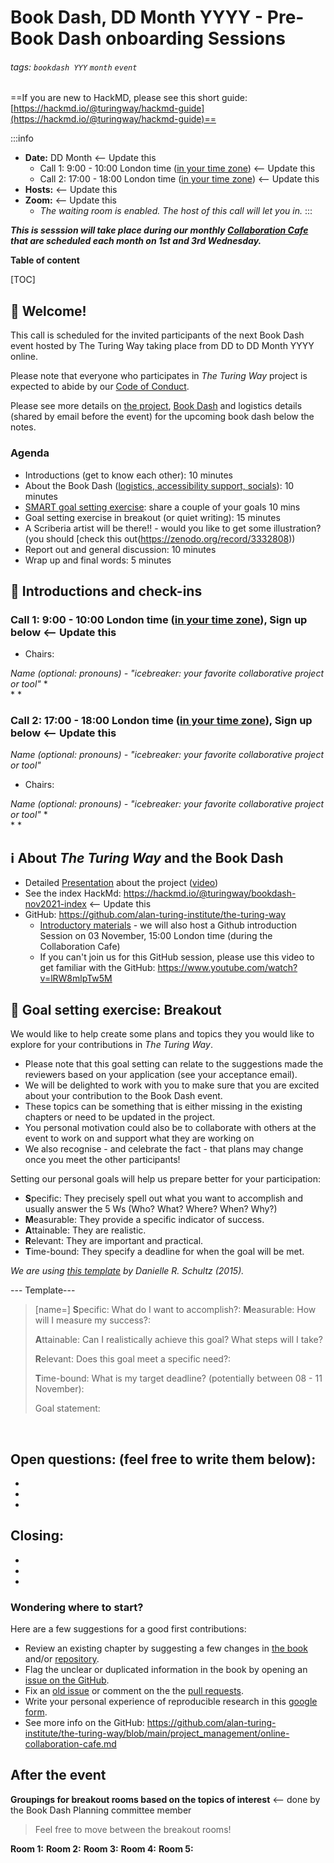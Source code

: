 # Book Dash, DD Month YYYY - Pre-Book Dash onboarding Sessions

###### tags: `bookdash YYY` `month` `event`

==If you are new to HackMD, please see this short guide: [https://hackmd.io/@turingway/hackmd-guide](https://hackmd.io/@turingway/hackmd-guide)==

:::info
- **Date:** DD Month <-- Update this
    - Call 1: 9:00 - 10:00 London time ([in your time zone](https://arewemeetingyet.com/London/2021-11-02/09:00)) <-- Update this
    - Call 2: 17:00 - 18:00 London time ([in your time zone](https://arewemeetingyet.com/London/2021-11-02/17:00)) <-- Update this
- **Hosts:** <-- Update this
- **Zoom:**  <-- Update this
  - _The waiting room is enabled. The host of this call will let you in._
:::

***This is sesssion will take place during our monthly [Collaboration Cafe](https://hackmd.io/@turingway/collaboration-cafe) that are scheduled each month on 1st and 3rd Wednesday.***

**Table of content**

[TOC]

:sunflower: Welcome!  
---

This call is scheduled for the invited participants of the next Book Dash event hosted by The Turing Way taking place from DD to DD Month YYYY online.

Please note that everyone who participates in _The Turing Way_ project is expected to abide by our [Code of Conduct](https://github.com/alan-turing-institute/the-turing-way/blob/main/CODE_OF_CONDUCT.md).

Please see more details on [the project](https://github.com/alan-turing-institute/the-turing-way), [Book Dash](https://book.the-turing-way.org/community-handbook/bookdash.html) and logistics details (shared by email before the event) for the upcoming book dash below the notes.

### Agenda

- Introductions (get to know each other): 10 minutes
- About the Book Dash ([logistics, accessibility support, socials](https://hackmd.io/@turingway/bookdash-nov2021-index)): 10 minutes
- [SMART goal setting exercise](https://www.atlassian.com/blog/productivity/how-to-write-smart-goals): share a couple of your goals 10 mins
- Goal setting exercise in breakout (or quiet writing): 15 minutes
- A Scriberia artist will be there!! - would you like to get some illustration? (you should [check this out(https://zenodo.org/record/3332808))
- Report out and general discussion: 10 minutes
- Wrap up and final words: 5 minutes

:wave: Introductions and check-ins
---

### Call 1: 9:00 - 10:00 London time ([in your time zone](https://arewemeetingyet.com/London/2021-11-02/09:00)), Sign up below <-- Update this

- Chairs:

*Name (optional: pronouns) - "icebreaker: your favorite collaborative project or tool"* 
*  
* 
* 

### Call 2: 17:00 - 18:00 London time ([in your time zone](https://arewemeetingyet.com/London/2021-11-02/17:00)), Sign up below <-- Update this

*Name (optional: pronouns) - "icebreaker: your favorite collaborative project or tool"*

- Chairs:

*Name (optional: pronouns) - "icebreaker: your favorite collaborative project or tool"* 
*  
* 
* 

:information_source: About _The Turing Way_ and the Book Dash
---
<!-- Other important details discussed during the meeting can be entered here. -->
* Detailed [Presentation](https://zenodo.org/record/3615259) about the project ([video](https://www.youtube.com/watch?v=dlycvMU45ek))
* See the index HackMd: https://hackmd.io/@turingway/bookdash-nov2021-index <-- Update this
* GitHub: https://github.com/alan-turing-institute/the-turing-way
    * [Introductory materials](https://hackmd.io/@turingway/bookdash-nov2021-index#GitHub-Resources) - we will also host a Github introduction Session on 03 November, 15:00 London time (during the Collaboration Cafe)
    * If you can't join us for this GitHub session, please use this video to get familiar with the GitHub: https://www.youtube.com/watch?v=lRW8mlpTw5M

:dart: Goal setting exercise: Breakout
---
We would like to help create some plans and topics they you would like to explore for your contributions in _The Turing Way_. 
- Please note that this goal setting can relate to the suggestions made the reviewers based on your application (see your acceptance email). 
- We will be delighted to work with you to make sure that you are excited about your contribution to the Book Dash event. 
- These topics can be something that is either missing in the existing chapters or need to be updated in the project.
- You personal motivation could also be to collaborate with others at the event to work on and support what they are working on
- We also recognise - and celebrate the fact - that plans may change once you meet the other participants!


Setting our personal goals will help us prepare better for your participation:
- **S**pecific: They precisely spell out what you want to accomplish and usually answer the 5 Ws (Who? What? Where? When? Why?)
- **M**easurable: They provide a specific indicator of success.
- **A**ttainable: They are realistic.
- **R**elevant: They are important and practical.
- **T**ime-bound: They specify a deadline for when the goal will be met.

*We are using [this template](https://freespiritpublishingblog.com/wp-content/uploads/2015/08/setting-smart-goals.pdf) by Danielle R. Schultz (2015).*


--- Template---

> [name=]
> **S**pecific: What do I want to accomplish?:
> **M**easurable: How will I measure my success?:
> 
> **A**ttainable: Can I realistically achieve this goal? What steps will I take?
> 
> **R**elevant: Does this goal meet a specific need?: 
> 
> **T**ime-bound: What is my target deadline? (potentially between 08 - 11 November): 
> 
> Goal statement:

<br>

<!--COPY IT BELOW or Add you name to one of the template-->



## Open questions: (feel free to write them below):
*
*
*

##  Closing:

*
*
*

### Wondering where to start?

Here are a few suggestions for a good first contributions:

- Review an existing chapter by suggesting a few changes in [the book](https://the-turing-way.netlify.com) and/or [repository](https://github.com/alan-turing-institute/the-turing-way).
- Flag the unclear or duplicated information in the book by opening an [issue on the GitHub](https://github.com/alan-turing-institute/the-turing-way/issues).
- Fix an [old issue](https://github.com/alan-turing-institute/the-turing-way/issues) or comment on the the [pull requests](https://github.com/alan-turing-institute/the-turing-way/pulls).
- Write your personal experience of reproducible research in this [google form](https://goo.gl/forms/akFqZEIy2kxAjfZW2).
- See more info on the GitHub: https://github.com/alan-turing-institute/the-turing-way/blob/main/project_management/online-collaboration-cafe.md


## After the event

**Groupings for breakout rooms based on the topics of interest** <-- done by the Book Dash Planning committee member

> Feel free to move between the breakout rooms! 

**Room 1:** 
**Room 2:** 
**Room 3:** 
**Room 4:** 
**Room 5:** 

